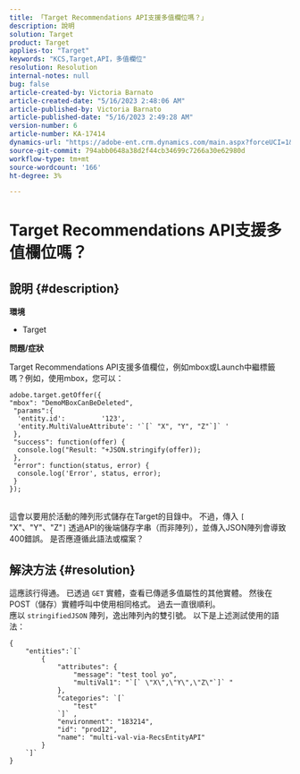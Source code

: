 ```yaml
---
title: 「Target Recommendations API支援多值欄位嗎？」
description: 說明
solution: Target
product: Target
applies-to: "Target"
keywords: "KCS,Target,API，多值欄位"
resolution: Resolution
internal-notes: null
bug: false
article-created-by: Victoria Barnato
article-created-date: "5/16/2023 2:48:06 AM"
article-published-by: Victoria Barnato
article-published-date: "5/16/2023 2:49:28 AM"
version-number: 6
article-number: KA-17414
dynamics-url: "https://adobe-ent.crm.dynamics.com/main.aspx?forceUCI=1&pagetype=entityrecord&etn=knowledgearticle&id=01b2ed10-94f3-ed11-8848-6045bd006ce9"
source-git-commit: 794abb0648a38d2f44cb34699c7266a30e62980d
workflow-type: tm+mt
source-wordcount: '166'
ht-degree: 3%

---
```


# Target Recommendations API支援多值欄位嗎？

## 說明 {#description}

<b>環境</b>
- Target


<b>問題/症狀</b>

Target Recommendations API支援多值欄位，例如mbox或Launch中繼標籤嗎？例如，使用mbox，您可以：


```
adobe.target.getOffer({
"mbox": "DemoMBoxCanBeDeleted",
 "params":{
  'entity.id':         '123',   
  'entity.MultiValueAttribute': '`[` "X", "Y", "Z"`]` '
 },
 "success": function(offer) {
  console.log("Result: "+JSON.stringify(offer));
 },
 "error": function(status, error) {
  console.log('Error', status, error);
 }
});
```

<br>這會以要用於活動的陣列形式儲存在Target的目錄中。 不過，傳入 `[` &quot;X&quot;、&quot;Y&quot;、&quot;Z&quot;`]`  透過API的後端儲存字串（而非陣列），並傳入JSON陣列會導致400錯誤。 是否應遵循此語法或檔案？

## 解決方法 {#resolution}


這應該行得通。 已透過 `GET` 實體，查看已傳遞多值屬性的其他實體。 然後在POST（儲存）實體呼叫中使用相同格式。 過去一直很順利。
<br>應以 `stringifiedJSON` 陣列，逸出陣列內的雙引號。 以下是上述測試使用的語法：<br>

```
{
    "entities":`[` 
        {
            "attributes": {
                "message": "test tool yo",
                "multiVal1": "`[` \"X\",\"Y\",\"Z\"`]` "
            },
            "categories": `[` 
                "test"
            `]` ,
            "environment": "183214",
            "id": "prod12",
            "name": "multi-val-via-RecsEntityAPI"
        }
    `]` 
}
```

